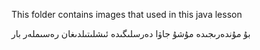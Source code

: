 This folder contains images that used in this java lesson

بۇ مۇندەرىجىدە مۇشۇ جاۋا دەرسلىگىدە ئىشلىتىلدىغان رەسىملەر بار
